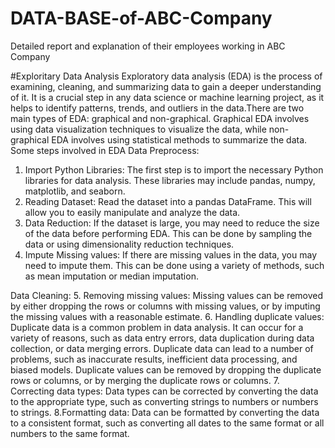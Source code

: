 # DATA-BASE-of-ABC-Company
Detailed report and explanation of their employees working in ABC Company

#Exploritary Data Analysis
   Exploratory data analysis (EDA) is the process of examining, cleaning, and summarizing data to gain a deeper understanding of it. It is a crucial step in any data science or machine learning project, as it helps to identify patterns, trends, and outliers in the data.There are two main types of EDA: graphical and non-graphical. Graphical EDA involves using data visualization techniques to visualize the data, while non-graphical EDA involves using statistical methods to summarize the data.
Some steps involved in EDA
Data Preprocess:
1. Import Python Libraries:
           The first step is to import the necessary Python libraries for data analysis. These libraries may include pandas, numpy, matplotlib, and seaborn.
2. Reading Dataset:
      Read the dataset into a pandas DataFrame. This will allow you to easily manipulate and analyze the data.
3. Data Reduction:
     If the dataset is large, you may need to reduce the size of the data before performing EDA. This can be done by sampling the data or using dimensionality reduction techniques.
4. Impute Missing values:
     If there are missing values in the data, you may need to impute them. This can be done using a variety of methods, such as mean imputation or median imputation.

Data Cleaning:
5. Removing missing values: 
        Missing values can be removed by either dropping the rows or columns with missing values, or by imputing the missing values with a reasonable estimate.
6. Handling duplicate values:
        Duplicate data is a common problem in data analysis. It can occur for a variety of reasons, such as data entry errors, data duplication during data collection, or data merging errors. Duplicate data can lead to a number of problems, such as inaccurate results, inefficient data processing, and biased models. Duplicate values can be removed by dropping the duplicate rows or columns, or by merging the duplicate rows or columns.
7. Correcting data types: 
        Data types can be corrected by converting the data to the appropriate type, such as converting strings to numbers or numbers to strings.
8.Formatting data: 
        Data can be formatted by converting the data to a consistent format, such as converting all dates to the same format or all numbers to the same format.
